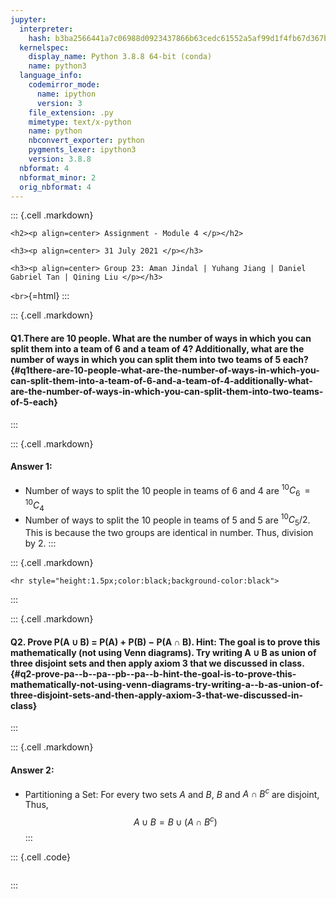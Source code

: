 ```yaml
---
jupyter:
  interpreter:
    hash: b3ba2566441a7c06988d0923437866b63cedc61552a5af99d1f4fb67d367b25f
  kernelspec:
    display_name: Python 3.8.8 64-bit (conda)
    name: python3
  language_info:
    codemirror_mode:
      name: ipython
      version: 3
    file_extension: .py
    mimetype: text/x-python
    name: python
    nbconvert_exporter: python
    pygments_lexer: ipython3
    version: 3.8.8
  nbformat: 4
  nbformat_minor: 2
  orig_nbformat: 4
---
```


::: {.cell .markdown}
```{=html}
<h2><p align=center> Assignment - Module 4 </p></h2>
```
```{=html}
<h3><p align=center> 31 July 2021 </p></h3>
```
```{=html}
<h3><p align=center> Group 23: Aman Jindal | Yuhang Jiang | Daniel Gabriel Tan | Qining Liu </p></h3>
```
`<br>`{=html}
:::

::: {.cell .markdown}
#### Q1.There are 10 people. What are the number of ways in which you can split them into a team of 6 and a team of 4? Additionally, what are the number of ways in which you can split them into two teams of 5 each? {#q1there-are-10-people-what-are-the-number-of-ways-in-which-you-can-split-them-into-a-team-of-6-and-a-team-of-4-additionally-what-are-the-number-of-ways-in-which-you-can-split-them-into-two-teams-of-5-each}
:::

::: {.cell .markdown}
#### Answer 1:

-   Number of ways to split the 10 people in teams of 6 and 4 are
    $^{10}C_{6}\, =\,^{10}C_{4}$
-   Number of ways to split the 10 people in teams of 5 and 5 are
    $^{10}C_{5}/2$. This is because the two groups are identical in
    number. Thus, division by 2.
:::

::: {.cell .markdown}
```{=html}
<hr style="height:1.5px;color:black;background-color:black">
```
:::

::: {.cell .markdown}
#### Q2. Prove P(A ∪ B) = P(A) + P(B) − P(A ∩ B). Hint: The goal is to prove this mathematically (not using Venn diagrams). Try writing A ∪ B as union of three disjoint sets and then apply axiom 3 that we discussed in class. {#q2-prove-pa--b--pa--pb--pa--b-hint-the-goal-is-to-prove-this-mathematically-not-using-venn-diagrams-try-writing-a--b-as-union-of-three-disjoint-sets-and-then-apply-axiom-3-that-we-discussed-in-class}
:::

::: {.cell .markdown}
#### Answer 2:

-   Partitioning a Set: For every two sets $A$ and $B$, $B$ and
    $A \cap B^c$ are disjoint, Thus, $$A \cup B = B \cup (A \cap B^c)$$
:::

::: {.cell .code}
``` python
```
:::
